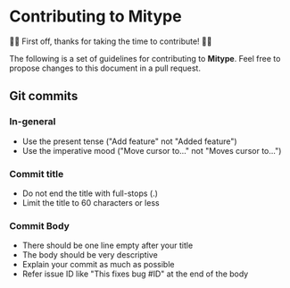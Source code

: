 # Contributing to Mitype

👏🎉 First off, thanks for taking the time to contribute! 🎉👏

The following is a set of guidelines for contributing to **Mitype**. Feel free to propose changes to this document in a pull request.

## Git commits

### In-general
- Use the present tense ("Add feature" not "Added feature")
- Use the imperative mood ("Move cursor to..." not "Moves cursor to...")

### Commit title
- Do not end the title with full-stops (.)
- Limit the title to 60 characters or less

### Commit Body
- There should be one line empty after your title
- The body should be very descriptive
- Explain your commit as much as possible
- Refer issue ID like "This fixes bug #ID" at the end of the body